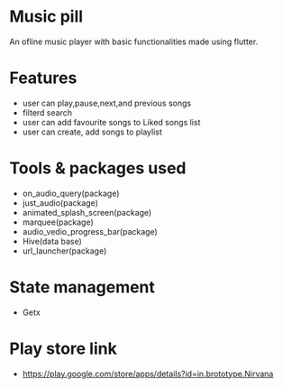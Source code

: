 # Music pill

An ofline music player with basic functionalities made using flutter.

# Features
 - user can play,pause,next,and previous songs
 - filterd search
 - user can add favourite songs to Liked songs list
 - user can create, add songs to playlist
 
# Tools & packages used
 - on_audio_query(package)
 - just_audio(package)
 - animated_splash_screen(package)
 - marquee(package)
 - audio_vedio_progress_bar(package)
 - Hive(data base)
 - url_launcher(package)

# State management
 - Getx
# Play store link 
 - https://play.google.com/store/apps/details?id=in.brototype.Nirvana
